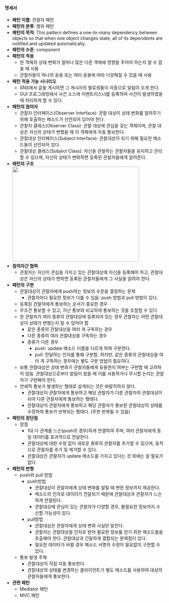 #### 명세서
+ **패턴 이름**: 관찰자 패턴
+ **패턴의 분류**: 행위 패턴
+ **패턴의 목적**: This pattern defines a one-to-many dependency between objects so that when one object
changes state, all of its dependents are notified and updated automatically.
+ **패턴의 수준**: component
+ **패턴의 적용**
  + 한 객체의 상태 변화가 얼마나 많은 다른 객체에 영향을 주어야 하는지 알 수 없을 때 사용
  + 관찰자들이 하나의 응용 또는 여러 응용에 따라 다양해질 수 있을 때 사용
+ **패턴 적용 가능 시나리오**
  + SNS에서 글을 게시하면 그 게시자의 팔로워들이 자동으로 알림이 오게 한다.
  + GUI 프로그래밍에서 사건 소스에 이벤트리스너를 등록하여 사건이 발생하였을 때 처리하게 할 수 있다.
+ **패턴의 참여자**
  + 관찰자 인터페이스(Observer Interface): 관찰 대상이 상태 변화를 알려주기 위해 호출하는 메소드가 선언되어 있어야 한다.
  + 관찰자 클래스(Observer Class): 관찰 대상에 관심을 갖는 객체이며, 관찰 대상은 자신의 상태가 변했을 때 이 객체에게 자동 통보한다.
  + 관찰대상 인터페이스(Subject Interface): 관찰대상이 되기 위해 필요한 메소드들이 선언되어 있다.
  + 관찰대상 클래스(Subject Class): 자신을 관찰하는 관찰자들을 유지하고 관리할 수 있으며, 자신의 상태가 변화하면 등록된 관찰자들에게 알려준다.
+ **패턴의 구조**
  <br/>
  <img src="https://github.com/kiki9484/Note/assets/141905308/a98a2d24-653e-4d97-833c-b6b2c79c8c3a" width="400" height="300"/>
+ **참여자간 협력**
  + 관찰자는 자신이 관심을 가지고 있는 관찰대상에 자신을 등록해야 하고, 관찰대상은 자신의 상태가 변하면 등록된 관찰자들에게 그 사실을 알려야 한다.
+ **패턴의 구현**
  + 관찰대상이 관찰자에게 push하는 정보의 수준을 결정하는 문제
    + 관찰자마다 필요한 정보가 다를 수 있음: push 방법과 pull 방법이 있다.
  + 등록된 관찰자에게 통보하는 순서가 중요한 경우
  + 무조건 통보할 수 있고, 지난 통보와 비교하여 통보하는 것을 조절할 수 있다.
  + 한 관찰자가 여러 종류의 관찰대상에 등록되어 있는 경우 관찰자는 어떤 관찰대상이 상태가 변했는지 알 수 있어야 함
    + 같은 종류의 관찰대상을 여러 개 구독하는 경우
    + 다른 종류의 여러 관찰대상을 구독하는 경우
    + 종류가 다른 경우
      + push: update 메소드 이름을 다르게 하여 구분한다.
      + pull: 전달하는 인자를 통해 구분함. 하지만, 같은 종류의 관찰대상을 여러 개 구독하는 경우에는 별도 구분 방법이 필요하다.
  + 보통 관찰대상은 상태 변화가 관찰자들에게 유용한지 여부는 구현할 때 고려하지 않음. 관찰대상으로부터 알림이 왔을 때 이를 사용하거나 무시할 논리는 관찰자가 구현해야 한다.
  + 연쇄적 통보가 발생하는 형태로 설계되는 것은 바람직하지 않다.
    + 관찰대상이 관찰자에게 통보하고 해당 관찰자가 다른 관찰자의 관찰대상이 되어 다른 관찰자에게 통보하는 형태다.
    + 관찰대상이 관찰자에게 통보하고 해당 관찰자가 통보한 관찰대상의 상태를 수정하여 통보가 반복되는 형태다. (무한 반복될 수 있음)
+ **패턴의 장단점**
  + 장점
    + 1대 다 관계를 느슨(push의 경우)하게 연결하여 주며, 여러 관찰자에게 동일 데이터를 효과적으로 전달한다.
    + 관찰대상에 대한 수정 없이 새로운 종류의 관찰자를 추가할 수 있으며, 동적으로 관찰자를 추가 및 제거할 수 있다.
    + 관찰대상은 관찰자가 update 메소드를 가지고 있다는 것 외에는 알 필요가 없다.
+ **패턴의 변형**
  + push와 pull 방법 
    + push방법
      + 관찰대상이 관찰자에게 상태 변화를 알릴 때 변한 정보까지 제공한다.
      + 메소드의 인자로 데이터가 전달되기 때문에 관찰대상과 관찰자가 느슨하게 연결된다.
      + 관찰대상에 관심이 있는 관찰자가 다양할 경우, 불필요한 정보까지 수신할 가능성이 있다.
    + pull방법
      + 관찰대상은 관찰자에게 상태 변화 사실만 알린다.
      + 관찰자는 관찰대상을 인자로 받아 필요한 정보를 얻기 위한 메소드들을 호출해야 한다. 관찰대상과 긴밀하게 결합되는 문제점이 있다. 
      + 필요한 데이터가 바뀔 경우 메소드 서명의 수정이 필요없이 구현할 수 있다.
  + 통보 발생 주체
    + 관찰대상이 직접 자동 통보한다.
    + 관찰대상의 상태를 변경하는 클라이언트가 별도 메소드를 사용하여 대상의 관찰자들에게 통보한다.
+ **관련 패턴**
  + Mediator 패턴
  + MVC 패턴  
